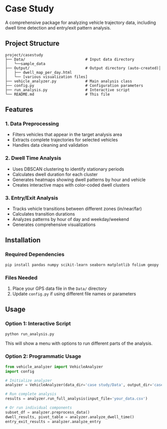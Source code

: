 # Case Study

A comprehensive package for analyzing vehicle trajectory data, including dwell time detection and entry/exit pattern analysis.

## Project Structure

```
project/casestudy
├── Data/                           # Input data directory
│   └──sample_data
├── Output/                         # Output directory (auto-created)│ 
│   ├── dwell_map_per_day.html
│   └── [various visualization files]
├── vehicle_analyzer.py             # Main analysis class
├── config.py                       # Configuration parameters
├── run_analysis.py                 # Interactive script
└── README.md                       # This file
```

## Features

### 1. Data Preprocessing
- Filters vehicles that appear in the target analysis area
- Extracts complete trajectories for selected vehicles
- Handles data cleaning and validation

### 2. Dwell Time Analysis
- Uses DBSCAN clustering to identify stationary periods
- Calculates dwell duration for each cluster
- Generates heatmaps showing dwell patterns by hour and vehicle
- Creates interactive maps with color-coded dwell clusters

### 3. Entry/Exit Analysis
- Tracks vehicle transitions between different zones (in/near/far)
- Calculates transition durations
- Analyzes patterns by hour of day and weekday/weekend
- Generates comprehensive visualizations

## Installation

### Required Dependencies
```bash
pip install pandas numpy scikit-learn seaborn matplotlib folium geopy
```

### Files Needed
1. Place your GPS data file in the `Data/` directory
2. Update `config.py` if using different file names or parameters

## Usage

### Option 1: Interactive Script
```bash
python run_analysis.py
```
This will show a menu with options to run different parts of the analysis.

### Option 2: Programmatic Usage
```python
from vehicle_analyzer import VehicleAnalyzer
import config

# Initialize analyzer
analyzer = VehicleAnalyzer(data_dir='case study/Data', output_dir='case study/Output')

# Run complete analysis
results = analyzer.run_full_analysis(input_file='your_data.csv')

# Or run individual components
subset_df = analyzer.preprocess_data()
dwell_results, pivot_table = analyzer.analyze_dwell_time()
entry_exit_results = analyzer.analyze_entry
